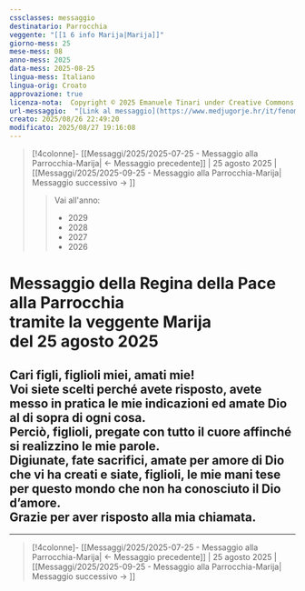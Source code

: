 ```yaml
---
cssclasses: messaggio
destinatario: Parrocchia
veggente: "[[1 6 info Marija|Marija]]"
giorno-mess: 25
mese-mess: 08
anno-mess: 2025
data-mess: 2025-08-25
lingua-mess: Italiano
lingua-orig: Croato
approvazione: true
licenza-nota:  Copyright © 2025 Emanuele Tinari under Creative Commons BY-NC-SA 4.0 https://creativecommons.org/licenses/by-nc-sa/4.0/
url-messaggio:  "[Link al messaggio](https://www.medjugorje.hr/it/fenomeno-di-medjugorje/messaggi-della-madonna/?datum=2025-8-25)"
creato: 2025/08/26 22:49:20
modificato: 2025/08/27 19:16:08
---
```


> [!4colonne]- [[Messaggi/2025/2025-07-25 - Messaggio alla Parrocchia-Marija| ← Messaggio precedente]] | 25 agosto 2025 | [[Messaggi/2025/2025-09-25 - Messaggio alla Parrocchia-Marija| Messaggio successivo → ]]
>> <span class="verde">Vai all'anno:</span>
>> - 2029
>> - 2028
>> - 2027
>> - 2026
>

# Messaggio della Regina della Pace<br>alla Parrocchia<br>tramite la veggente Marija<br>del 25 agosto 2025

## Cari figli, figlioli miei, amati mie!<br>Voi siete scelti perché avete risposto, avete messo in pratica le mie indicazioni ed amate Dio al di sopra di ogni cosa.<br>Perciò, figlioli, pregate con tutto il cuore affinché si realizzino le mie parole.<br>Digiunate, fate sacrifici, amate per amore di Dio che vi ha creati e siate, figlioli, le mie mani tese per questo mondo che non ha conosciuto il Dio d’amore.<br>Grazie per aver risposto alla mia chiamata.

***

> [!4colonne]- [[Messaggi/2025/2025-07-25 - Messaggio alla Parrocchia-Marija| ← Messaggio precedente]] | 25 agosto 2025 | [[Messaggi/2025/2025-09-25 - Messaggio alla Parrocchia-Marija| Messaggio successivo → ]]
